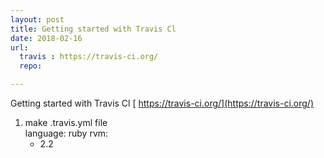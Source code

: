 ```yaml
---
layout: post
title: Getting started with Travis Cl
date: 2018-02-16
url:
  travis : https://travis-ci.org/
  repo:

---
```


Getting started with Travis Cl [ https://travis-ci.org/](https://travis-ci.org/)
1. make .travis.yml file <br>
  language: ruby
  rvm:
      - 2.2

